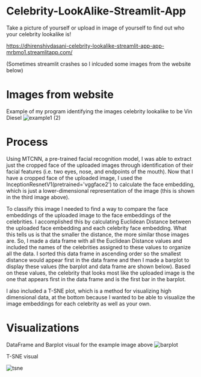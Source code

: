 # Celebrity-LookAlike-Streamlit-App
Take a picture of yourself or upload in image of yourself to find out who your celebrity lookalike is!

https://dhirenshivdasani-celebrity-lookalike-streamlit-app-app-mrbmo1.streamlitapp.com/

(Sometimes streamlit crashes so I inlcuded some images from the website below)

# Images from website 

Example of my program identifying the images celebrity lookalike to be Vin Diesel
![example1 (2)](https://user-images.githubusercontent.com/51030977/179424880-42de3890-658f-4c85-86b1-c6b0e2bb65a9.png)

# Process

Using MTCNN, a pre-trained facial recognition model, I was able to extract just the cropped face of the uploaded images through identification of their facial features (i.e. two eyes, nose, and endpoints of the mouth). Now that I have a cropped face of the uploaded image, I used the InceptionResnetV1(pretrained='vggface2') to calculate the face embedding, which is just a lower-dimensional representation of the image (this is shown in the third image above).

To classify this image I needed to find a way to compare the face embeddings of the uploaded image to the face embeddings of the celebrities. I accomplished this by calculating Euclidean Distance between the uploaded face embedding and each celebrity face embedding. What this tells us is that the smaller the distance, the more similar those images are. So, I made a data frame with all the Euclidean Distance values and included the names of the celebrities assigned to these values to organize all the data. I sorted this data frame in ascending order so the smallest distance would appear first in the data frame and then I made a barplot to display these values (the barplot and data frame are shown below). Based on these values, the celebrity that looks most like the uploaded image is the one that appears first in the data frame and is the first bar in the barplot.

I also included a T-SNE plot, which is a method for visualizing high dimensional data, at the bottom because I wanted to be able to visualize the image embeddings for each celebrity as well as your own.

# Visualizations

DataFrame and Barplot visual for the example image above
![barplot](https://user-images.githubusercontent.com/51030977/179425021-5e22be4f-a4b9-469b-b506-868ba74a0dc8.png)

T-SNE visual

![tsne](https://user-images.githubusercontent.com/51030977/179425114-47165de2-cf1f-4256-b103-53ad617806b1.png)

